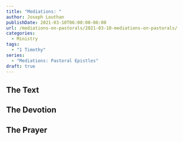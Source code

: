 ```yaml
---
title: "Mediations: "
author: Joseph Louthan
publishDate: 2021-03-10T06:00:00-06:00
url: /mediations-on-pastorals/2021-03-10-mediations-on-pastorals/
categories:
  - Ministry
tags:
  - "1 Timothy"
series:
  - "Mediations: Pastoral Epistles"
draft: true
---
```


## The Text


## The Devotion


## The Prayer


